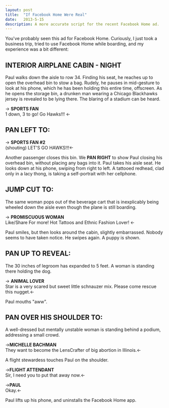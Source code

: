 ```yaml
---
layout: post
title:  "If Facebook Home Were Real"
date:   2013-5-15
description: A more accurate script for the recent Facebook Home ad.
---
```


You've probably seen this ad for Facebook Home. Curiously, I just took a business trip, tried to use Facebook Home while boarding, and my experience was a bit different:

## INTERIOR AIRPLANE CABIN - NIGHT
Paul walks down the aisle to row 34. Finding his seat, he reaches up to open the overhead bin to stow a bag. Rudely, he pauses in mid-gesture to look at his phone, which he has been holding this entire time, offscreen. As he opens the storage bin, a drunken man wearing a Chicago Blackhawks jersey is revealed to be lying there. The blaring of a stadium can be heard.

-> **SPORTS FAN**  
1 down, 3 to go! Go Hawks!!! <-

## PAN LEFT TO:

-> **SPORTS FAN #2**  
(shouting) LET'S GO HAWKS!!!<-

Another passenger closes this bin. We **PAN RIGHT** to show Paul closing his overhead bin, without placing any bags into it. Paul takes his aisle seat. He looks down at his phone, swiping from right to left. A tattooed redhead, clad only in a lacy thong, is taking a self-portrait with her cellphone.

## JUMP CUT TO:

The same woman pops out of the beverage cart that is inexplicably being wheeled down the aisle even though the plane is still boarding.

-> **PROMISCUOUS WOMAN**  
Like/Share For more! Hot Tattoos and Ethnic Fashion Lover! <-

Paul smiles, but then looks around the cabin, slightly embarrassed. Nobody seems to have taken notice. He swipes again. A puppy is shown.

## PAN UP TO REVEAL:
The 30 inches of legroom has expanded to 5 feet. A woman is standing there holding the dog.

-> **ANIMAL LOVER**  
Star is a very scared but sweet little schnauzer mix. Please come rescue this nugget.<-

Paul mouths "aww".

## PAN OVER HIS SHOULDER TO:
A well-dressed but mentally unstable woman is standing behind a podium, addressing a small crowd.

->**MICHELLE BACHMAN**  
They want to become the LensCrafter of big abortion in Illinois.<-

A flight stewardess touches Paul on the shoulder.

->**FLIGHT ATTENDANT**  
Sir, I need you to put that away now.<-

->**PAUL**  
Okay.<-

Paul lifts up his phone, and uninstalls the Facebook Home app.